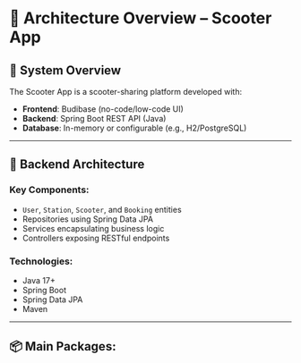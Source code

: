 # 🚧 Architecture Overview – Scooter App

## 🧱 System Overview

The Scooter App is a scooter-sharing platform developed with:
- **Frontend**: Budibase (no-code/low-code UI)
- **Backend**: Spring Boot REST API (Java)
- **Database**: In-memory or configurable (e.g., H2/PostgreSQL)

---

## 🧩 Backend Architecture

### Key Components:
- `User`, `Station`, `Scooter`, and `Booking` entities
- Repositories using Spring Data JPA
- Services encapsulating business logic
- Controllers exposing RESTful endpoints

### Technologies:
- Java 17+
- Spring Boot
- Spring Data JPA
- Maven

---

## 📦 Main Packages:
